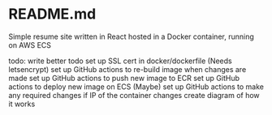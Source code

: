 # README.md
Simple resume site written in React hosted in a Docker container, running on AWS ECS

todo: write better todo
set up SSL cert in docker/dockerfile (Needs letsencrypt)
set up GitHub actions to re-build image when changes are made
set up GitHub actions to push new image to ECR
set up GitHub actions to deploy new image on ECS
(Maybe) set up GitHub actions to make any required changes if IP of the container changes
create diagram of how it works
